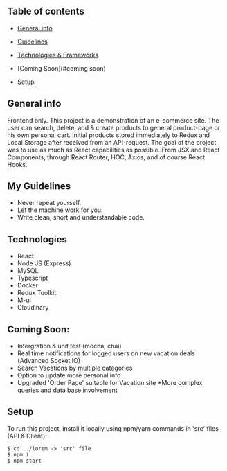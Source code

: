 ## Table of contents
* [General info](#general-info)
* [Guidelines](#my-guidlines)
* [Technologies & Frameworks](#technologies)
* [Coming Soon](#coming soon)

* [Setup](#setup)

## General info
Frontend only.
This project is a demonstration of an e-commerce site. The user can search, delete, add & create products to general product-page or his own personal cart.
Initial products stored immediately to Redux and Local Storage after received from an API-request.
The goal of the project was to use as much as React capabilities as possible.
From JSX and React Components, through React Router, HOC, Axios, and of course React Hooks. 
	
## My Guidelines
* Never repeat yourself.
* Let the machine work for you.
* Write clean, short and understandable code.
	
## Technologies
* React
* Node JS (Express)
* MySQL
* Typescript
* Docker
* Redux Toolkit
* M-ui
* Cloudinary
	
	
## Coming Soon:
* Intergration & unit test (mocha, chai)
* Real time notifications for logged users on new vacation deals (Advanced Socket IO)
* Search Vacations by multiple categories
* Option to update more personal info
* Upgraded 'Order Page' suitable for Vacation site
*More complex queries and data base involvement

## Setup
To run this project, install it locally using npm/yarn commands in 'src' files (API & Client):

```
$ cd ../lorem -> 'src' file
$ npm i
$ npm start
```


